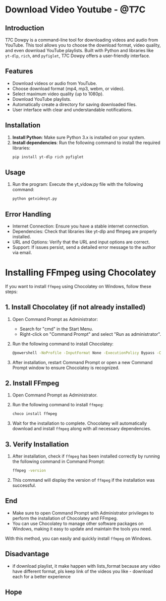 # Download Video Youtube - @T7C

## Introduction

T7C Dowpy is a command-line tool for downloading videos and audio from YouTube. This tool allows you to choose the download format, video quality, and even download YouTube playlists. Built with Python and libraries like `yt-dlp`, `rich`, and `pyfiglet`, T7C Dowpy offers a user-friendly interface.

## Features

- Download videos or audio from YouTube.
- Choose download format (mp4, mp3, webm, or video).
- Select maximum video quality (up to 1080p).
- Download YouTube playlists.
- Automatically create a directory for saving downloaded files.
- User interface with clear and understandable notifications.

## Installation

1. **Install Python**: Make sure Python 3.x is installed on your system.
2. **Install dependencies**: Run the following command to install the required libraries:
   ```bash
   pip install yt-dlp rich pyfiglet 

## Usage
1. Run the program: Execute the yt_vidow.py file with the following command:
   ```bash
   python getvideoyt.py

## Error Handling
- Internet Connection: Ensure you have a stable internet connection.
- Dependencies: Check that libraries like yt-dlp and ffmpeg are properly installed.
- URL and Options: Verify that the URL and input options are correct.
- Support: If issues persist, send a detailed error message to the author via email.


# Installing FFmpeg using Chocolatey

If you want to install `ffmpeg` using Chocolatey on Windows, follow these steps:

## 1. Install Chocolatey (if not already installed)

1. Open Command Prompt as Administrator:
   - Search for "cmd" in the Start Menu.
   - Right-click on "Command Prompt" and select "Run as administrator".

2. Run the following command to install Chocolatey:

    ```bash
    @powershell -NoProfile -InputFormat None -ExecutionPolicy Bypass -Command "iex ((New-Object System.Net.WebClient).DownloadString('https://chocolatey.org/install.ps1'))" && SET "PATH=%PATH%;%ALLUSERSPROFILE%\chocolatey\bin"
    ```

3. After installation, restart Command Prompt or open a new Command Prompt window to ensure Chocolatey is recognized.

## 2. Install FFmpeg

1. Open Command Prompt as Administrator.

2. Run the following command to install `ffmpeg`:

    ```bash
    choco install ffmpeg
    ```

3. Wait for the installation to complete. Chocolatey will automatically download and install `ffmpeg` along with all necessary dependencies.

## 3. Verify Installation

1. After installation, check if `ffmpeg` has been installed correctly by running the following command in Command Prompt:

    ```bash
    ffmpeg -version
    ```

2. This command will display the version of `ffmpeg` if the installation was successful.

## End

- Make sure to open Command Prompt with Administrator privileges to perform the installation of Chocolatey and FFmpeg.
- You can use Chocolatey to manage other software packages on Windows, making it easy to update and maintain the tools you need.

With this method, you can easily and quickly install `ffmpeg` on Windows.


## Disadvantage

- if download playlist, it make happen with lists_format because any video have different format, pls keep link of the videos you like - download each for a better experience

## Hope

